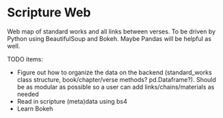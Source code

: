 # Scripture Web
Web map of standard works and all links between verses.
To be driven by Python using BeautifulSoup and Bokeh.
Maybe Pandas will be helpful as well.

TODO items:
 - Figure out how to organize the data on the backend (standard_works class structure, book/chapter/verse methods? pd.Dataframe?). 
   Should be as modular as possible so a user can add links/chains/materials as needed
 - Read in scripture (meta)data using bs4
 - Learn Bokeh
